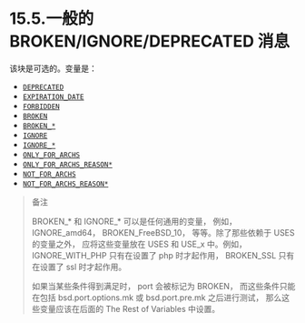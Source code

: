 # 15.5.一般的 BROKEN/IGNORE/DEPRECATED 消息

该块是可选的。变量是：

- [`DEPRECATED`](https://docs.freebsd.org/en/books/porters-handbook/porting-dads/index.html#dads-deprecated)
- [`EXPIRATION_DATE`](https://docs.freebsd.org/en/books/porters-handbook/porting-dads/index.html#dads-deprecated)
- [`FORBIDDEN`](https://docs.freebsd.org/en/books/porters-handbook/porting-dads/index.html#dads-noinstall)
- [`BROKEN`](https://docs.freebsd.org/en/books/porters-handbook/porting-dads/index.html#dads-noinstall)
- [`BROKEN_*`](https://docs.freebsd.org/en/books/porters-handbook/porting-dads/index.html#dads-noinstall)
- [`IGNORE`](https://docs.freebsd.org/en/books/porters-handbook/porting-dads/index.html#dads-noinstall)
- [`IGNORE_*`](https://docs.freebsd.org/en/books/porters-handbook/porting-dads/index.html#dads-noinstall)
- [`ONLY_FOR_ARCHS`](https://docs.freebsd.org/en/books/porters-handbook/porting-dads/index.html#dads-noinstall)
- [`ONLY_FOR_ARCHS_REASON*`](https://docs.freebsd.org/en/books/porters-handbook/porting-dads/index.html#dads-noinstall)
- [`NOT_FOR_ARCHS`](https://docs.freebsd.org/en/books/porters-handbook/porting-dads/index.html#dads-noinstall)
- [`NOT_FOR_ARCHS_REASON*`](https://docs.freebsd.org/en/books/porters-handbook/porting-dads/index.html#dads-noinstall)

> 备注
>
> BROKEN_* 和 IGNORE_* 可以是任何通用的变量， 例如， IGNORE_amd64， BROKEN_FreeBSD_10， 等等。除了那些依赖于 USES 的变量之外， 应将这些变量放在 USES 和 USE_x 中。例如， IGNORE_WITH_PHP 只有在设置了 php 时才起作用， BROKEN_SSL 只有在设置了 ssl 时才起作用。
>
> 
>
> 如果当某些条件得到满足时， port 会被标记为 BROKEN， 而这些条件只能在包括 bsd.port.options.mk 或 bsd.port.pre.mk 之后进行测试， 那么这些变量应该在后面的 The Rest of Variables 中设置。
